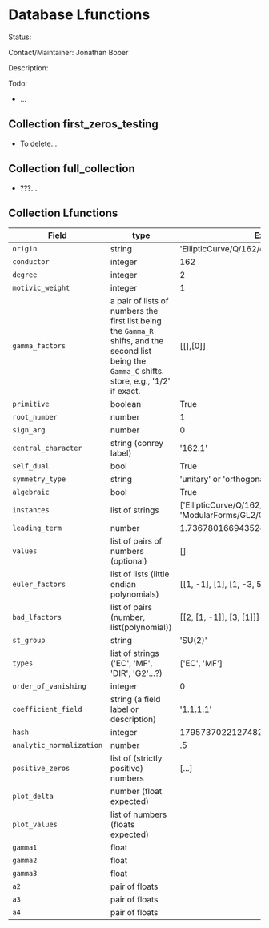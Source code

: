 # Database Lfunctions

Status:

Contact/Maintainer: Jonathan Bober

Description:

Todo:
* ...


## Collection first_zeros_testing
* To delete...

## Collection full_collection
* ???...

## Collection Lfunctions
| Field | type | Example|
|-------|------|--------|
|`origin`         | string      | 'EllipticCurve/Q/162/d' |
|`conductor`      | integer     |   162                   |
|`degree`         | integer     | 2 |
|`motivic_weight` | integer     | 1 |
|`gamma_factors`  | a pair of lists of numbers the first list being the `Gamma_R` shifts, and the second list being the `Gamma_C` shifts. store, e.g., '1/2' if exact. | [[],[0]] |
|`primitive`      | boolean     | True  |
|`root_number`    | number      | 1     |
|`sign_arg`       | number      | 0     |
|`central_character` | string (conrey label) | '162.1' |
|`self_dual`      | bool        | True |
|`symmetry_type`  | string      | 'unitary' or 'orthogonal' or 'symplectic' |
|`algebraic`      | bool        | True
|`instances`      | list of strings | ['EllipticCurve/Q/162/d', 'ModularForms/GL2/Q/holomorphic/162/2/1/d'] |
|`leading_term`   | number      | 1.736780166943524 |
|`values`         | list of pairs of numbers (optional) | [] |
|`euler_factors`  | list of lists (little endian polynomials) | [[1, -1], [1], [1, -3, 5], [1, 4, 7], ...] |
|`bad_lfactors`   | list of pairs (number, list(polynomial))  | [[2, [1, -1]], [3, [1]]] |
|`st_group`       | string                                    | 'SU(2)' |
|`types`          | list of strings ('EC', 'MF', 'DIR', 'G2'...?) | ['EC', 'MF'] |
|`order_of_vanishing` | integer | 0 |
|`coefficient_field`  | string (a field label or description)     | '1.1.1.1' |
|`hash`               | integer                                   | 1795737022127482060 |
|`analytic_normalization` | number                                |.5 |
|`positive_zeros`     | list of (strictly positive) numbers       | [...]
|`plot_delta`         | number (float expected) |
|`plot_values`        | list of numbers (floats expected) |
|`gamma1`             | float     |
|`gamma2`             | float     |
|`gamma3`             | float     |
|`a2`                 | pair of floats |
|`a3`                 | pair of floats |
|`a4`                 | pair of floats |
